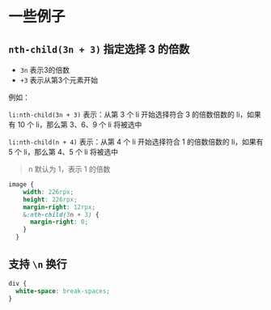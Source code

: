 <!--
 * @Descripttion: 
 * @version: 
 * @Author: qiuxchao
 * @Date: 2022-08-25 16:43:26
 * @LastEditors: qiuxchao
 * @LastEditTime: 2022-09-06 19:48:08
-->
# 一些例子

## `nth-child(3n + 3)` 指定选择 3 的倍数

- `3n` 表示3的倍数
- `+3` 表示从第3个元素开始

例如：

`li:nth-child(3n + 3)` 表示：从第 3 个 li 开始选择符合 3 的倍数倍数的 li，如果有 10 个 li，那么第 3、6、9 个 li 将被选中

`li:nth-child(n + 4)` 表示：从第 4 个 li 开始选择符合 1 的倍数倍数的 li，如果有 5 个 li，那么第 4、5 个 li 将被选中

> n 默认为 1，表示 1 的倍数

```css
image {
    width: 226rpx;
    height: 226rpx;
    margin-right: 12rpx;
    &:nth-child(3n + 3) {
      margin-right: 0;
    }
  }
```

## 支持 `\n` 换行

```css
div {
  white-space: break-spaces;
}
```